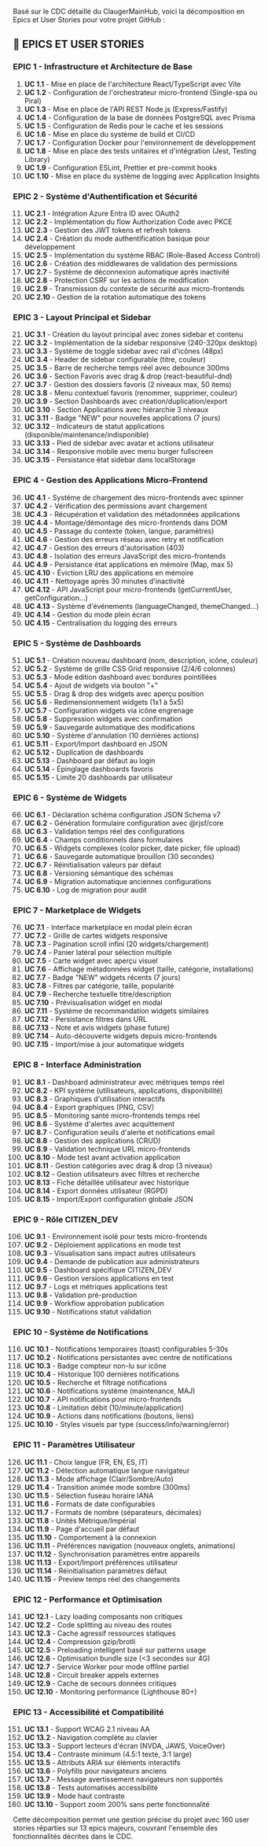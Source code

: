 Basé sur le CDC détaillé du ClaugerMainHub, voici la décomposition en Epics et User Stories pour votre projet GitHub :

## 🎯 EPICS ET USER STORIES

### **EPIC 1 - Infrastructure et Architecture de Base**

1. **UC 1.1** - Mise en place de l'architecture React/TypeScript avec Vite
2. **UC 1.2** - Configuration de l'orchestrateur micro-frontend (Single-spa ou Piral)
3. **UC 1.3** - Mise en place de l'API REST Node.js (Express/Fastify)
4. **UC 1.4** - Configuration de la base de données PostgreSQL avec Prisma
5. **UC 1.5** - Configuration de Redis pour le cache et les sessions
6. **UC 1.6** - Mise en place du système de build et CI/CD
7. **UC 1.7** - Configuration Docker pour l'environnement de développement
8. **UC 1.8** - Mise en place des tests unitaires et d'intégration (Jest, Testing Library)
9. **UC 1.9** - Configuration ESLint, Prettier et pre-commit hooks
10. **UC 1.10** - Mise en place du système de logging avec Application Insights

### **EPIC 2 - Système d'Authentification et Sécurité**

11. **UC 2.1** - Intégration Azure Entra ID avec OAuth2
12. **UC 2.2** - Implémentation du flow Authorization Code avec PKCE
13. **UC 2.3** - Gestion des JWT tokens et refresh tokens
14. **UC 2.4** - Création du mode authentification basique pour développement
15. **UC 2.5** - Implémentation du système RBAC (Role-Based Access Control)
16. **UC 2.6** - Création des middlewares de validation des permissions
17. **UC 2.7** - Système de déconnexion automatique après inactivité
18. **UC 2.8** - Protection CSRF sur les actions de modification
19. **UC 2.9** - Transmission du contexte de sécurité aux micro-frontends
20. **UC 2.10** - Gestion de la rotation automatique des tokens

### **EPIC 3 - Layout Principal et Sidebar**

21. **UC 3.1** - Création du layout principal avec zones sidebar et contenu
22. **UC 3.2** - Implémentation de la sidebar responsive (240-320px desktop)
23. **UC 3.3** - Système de toggle sidebar avec rail d'icônes (48px)
24. **UC 3.4** - Header de sidebar configurable (titre, couleur)
25. **UC 3.5** - Barre de recherche temps réel avec debounce 300ms
26. **UC 3.6** - Section Favoris avec drag & drop (react-beautiful-dnd)
27. **UC 3.7** - Gestion des dossiers favoris (2 niveaux max, 50 items)
28. **UC 3.8** - Menu contextuel favoris (renommer, supprimer, couleur)
29. **UC 3.9** - Section Dashboards avec création/duplication/export
30. **UC 3.10** - Section Applications avec hiérarchie 3 niveaux
31. **UC 3.11** - Badge "NEW" pour nouvelles applications (7 jours)
32. **UC 3.12** - Indicateurs de statut applications (disponible/maintenance/indisponible)
33. **UC 3.13** - Pied de sidebar avec avatar et actions utilisateur
34. **UC 3.14** - Responsive mobile avec menu burger fullscreen
35. **UC 3.15** - Persistance état sidebar dans localStorage

### **EPIC 4 - Gestion des Applications Micro-Frontend**

36. **UC 4.1** - Système de chargement des micro-frontends avec spinner
37. **UC 4.2** - Vérification des permissions avant chargement
38. **UC 4.3** - Récupération et validation des métadonnées applications
39. **UC 4.4** - Montage/démontage des micro-frontends dans DOM
40. **UC 4.5** - Passage du contexte (token, langue, paramètres)
41. **UC 4.6** - Gestion des erreurs réseau avec retry et notification
42. **UC 4.7** - Gestion des erreurs d'autorisation (403)
43. **UC 4.8** - Isolation des erreurs JavaScript des micro-frontends
44. **UC 4.9** - Persistance état applications en mémoire (Map, max 5)
45. **UC 4.10** - Éviction LRU des applications en mémoire
46. **UC 4.11** - Nettoyage après 30 minutes d'inactivité
47. **UC 4.12** - API JavaScript pour micro-frontends (getCurrentUser, getConfiguration...)
48. **UC 4.13** - Système d'événements (languageChanged, themeChanged...)
49. **UC 4.14** - Gestion du mode plein écran
50. **UC 4.15** - Centralisation du logging des erreurs

### **EPIC 5 - Système de Dashboards**

51. **UC 5.1** - Création nouveau dashboard (nom, description, icône, couleur)
52. **UC 5.2** - Système de grille CSS Grid responsive (2/4/6 colonnes)
53. **UC 5.3** - Mode édition dashboard avec bordures pointillées
54. **UC 5.4** - Ajout de widgets via bouton "+"
55. **UC 5.5** - Drag & drop des widgets avec aperçu position
56. **UC 5.6** - Redimensionnement widgets (1x1 à 5x5)
57. **UC 5.7** - Configuration widgets via icône engrenage
58. **UC 5.8** - Suppression widgets avec confirmation
59. **UC 5.9** - Sauvegarde automatique des modifications
60. **UC 5.10** - Système d'annulation (10 dernières actions)
61. **UC 5.11** - Export/Import dashboard en JSON
62. **UC 5.12** - Duplication de dashboards
63. **UC 5.13** - Dashboard par défaut au login
64. **UC 5.14** - Épinglage dashboards favoris
65. **UC 5.15** - Limite 20 dashboards par utilisateur

### **EPIC 6 - Système de Widgets**

66. **UC 6.1** - Déclaration schéma configuration JSON Schema v7
67. **UC 6.2** - Génération formulaire configuration avec @rjsf/core
68. **UC 6.3** - Validation temps réel des configurations
69. **UC 6.4** - Champs conditionnels dans formulaires
70. **UC 6.5** - Widgets complexes (color picker, date picker, file upload)
71. **UC 6.6** - Sauvegarde automatique brouillon (30 secondes)
72. **UC 6.7** - Réinitialisation valeurs par défaut
73. **UC 6.8** - Versioning sémantique des schémas
74. **UC 6.9** - Migration automatique anciennes configurations
75. **UC 6.10** - Log de migration pour audit

### **EPIC 7 - Marketplace de Widgets**

76. **UC 7.1** - Interface marketplace en modal plein écran
77. **UC 7.2** - Grille de cartes widgets responsive
78. **UC 7.3** - Pagination scroll infini (20 widgets/chargement)
79. **UC 7.4** - Panier latéral pour sélection multiple
80. **UC 7.5** - Carte widget avec aperçu visuel
81. **UC 7.6** - Affichage métadonnées widget (taille, catégorie, installations)
82. **UC 7.7** - Badge "NEW" widgets récents (7 jours)
83. **UC 7.8** - Filtres par catégorie, taille, popularité
84. **UC 7.9** - Recherche textuelle titre/description
85. **UC 7.10** - Prévisualisation widget en modal
86. **UC 7.11** - Système de recommandation widgets similaires
87. **UC 7.12** - Persistance filtres dans URL
88. **UC 7.13** - Note et avis widgets (phase future)
89. **UC 7.14** - Auto-découverte widgets depuis micro-frontends
90. **UC 7.15** - Import/mise à jour automatique widgets

### **EPIC 8 - Interface Administration**

91. **UC 8.1** - Dashboard administrateur avec métriques temps réel
92. **UC 8.2** - KPI système (utilisateurs, applications, disponibilité)
93. **UC 8.3** - Graphiques d'utilisation interactifs
94. **UC 8.4** - Export graphiques (PNG, CSV)
95. **UC 8.5** - Monitoring santé micro-frontends temps réel
96. **UC 8.6** - Système d'alertes avec acquittement
97. **UC 8.7** - Configuration seuils d'alerte et notifications email
98. **UC 8.8** - Gestion des applications (CRUD)
99. **UC 8.9** - Validation technique URL micro-frontends
100. **UC 8.10** - Mode test avant activation application
101. **UC 8.11** - Gestion catégories avec drag & drop (3 niveaux)
102. **UC 8.12** - Gestion utilisateurs avec filtres et recherche
103. **UC 8.13** - Fiche détaillée utilisateur avec historique
104. **UC 8.14** - Export données utilisateur (RGPD)
105. **UC 8.15** - Import/Export configuration globale JSON

### **EPIC 9 - Rôle CITIZEN_DEV**

106. **UC 9.1** - Environnement isolé pour tests micro-frontends
107. **UC 9.2** - Déploiement applications en mode test
108. **UC 9.3** - Visualisation sans impact autres utilisateurs
109. **UC 9.4** - Demande de publication aux administrateurs
110. **UC 9.5** - Dashboard spécifique CITIZEN_DEV
111. **UC 9.6** - Gestion versions applications en test
112. **UC 9.7** - Logs et métriques applications test
113. **UC 9.8** - Validation pré-production
114. **UC 9.9** - Workflow approbation publication
115. **UC 9.10** - Notifications statut validation

### **EPIC 10 - Système de Notifications**

116. **UC 10.1** - Notifications temporaires (toast) configurables 5-30s
117. **UC 10.2** - Notifications persistantes avec centre de notifications
118. **UC 10.3** - Badge compteur non-lu sur icône
119. **UC 10.4** - Historique 100 dernières notifications
120. **UC 10.5** - Recherche et filtrage notifications
121. **UC 10.6** - Notifications système (maintenance, MAJ)
122. **UC 10.7** - API notifications pour micro-frontends
123. **UC 10.8** - Limitation débit (10/minute/application)
124. **UC 10.9** - Actions dans notifications (boutons, liens)
125. **UC 10.10** - Styles visuels par type (success/info/warning/error)

### **EPIC 11 - Paramètres Utilisateur**

126. **UC 11.1** - Choix langue (FR, EN, ES, IT)
127. **UC 11.2** - Détection automatique langue navigateur
128. **UC 11.3** - Mode affichage (Clair/Sombre/Auto)
129. **UC 11.4** - Transition animée mode sombre (300ms)
130. **UC 11.5** - Sélection fuseau horaire IANA
131. **UC 11.6** - Formats de date configurables
132. **UC 11.7** - Formats de nombre (séparateurs, décimales)
133. **UC 11.8** - Unités Métrique/Impérial
134. **UC 11.9** - Page d'accueil par défaut
135. **UC 11.10** - Comportement à la connexion
136. **UC 11.11** - Préférences navigation (nouveaux onglets, animations)
137. **UC 11.12** - Synchronisation paramètres entre appareils
138. **UC 11.13** - Export/Import préférences utilisateur
139. **UC 11.14** - Réinitialisation paramètres défaut
140. **UC 11.15** - Preview temps réel des changements

### **EPIC 12 - Performance et Optimisation**

141. **UC 12.1** - Lazy loading composants non critiques
142. **UC 12.2** - Code splitting au niveau des routes
143. **UC 12.3** - Cache agressif ressources statiques
144. **UC 12.4** - Compression gzip/brotli
145. **UC 12.5** - Preloading intelligent basé sur patterns usage
146. **UC 12.6** - Optimisation bundle size (<3 secondes sur 4G)
147. **UC 12.7** - Service Worker pour mode offline partiel
148. **UC 12.8** - Circuit breaker appels externes
149. **UC 12.9** - Cache de secours données critiques
150. **UC 12.10** - Monitoring performance (Lighthouse 80+)

### **EPIC 13 - Accessibilité et Compatibilité**

151. **UC 13.1** - Support WCAG 2.1 niveau AA
152. **UC 13.2** - Navigation complète au clavier
153. **UC 13.3** - Support lecteurs d'écran (NVDA, JAWS, VoiceOver)
154. **UC 13.4** - Contraste minimum (4.5:1 texte, 3:1 large)
155. **UC 13.5** - Attributs ARIA sur éléments interactifs
156. **UC 13.6** - Polyfills pour navigateurs anciens
157. **UC 13.7** - Message avertissement navigateurs non supportés
158. **UC 13.8** - Tests automatisés accessibilité
159. **UC 13.9** - Mode haut contraste
160. **UC 13.10** - Support zoom 200% sans perte fonctionnalité

Cette décomposition permet une gestion précise du projet avec 160 user stories réparties sur 13 epics majeurs, couvrant l'ensemble des fonctionnalités décrites dans le CDC.
